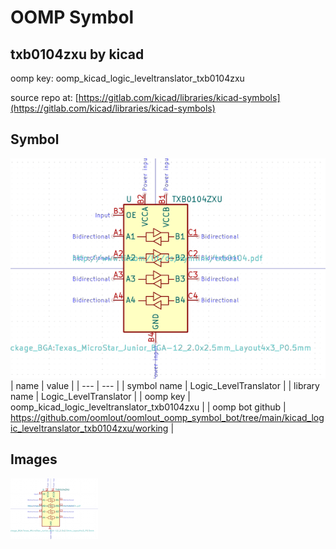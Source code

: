 # OOMP Symbol  
## txb0104zxu  by kicad  
  
oomp key: oomp_kicad_logic_leveltranslator_txb0104zxu  
  
source repo at: [https://gitlab.com/kicad/libraries/kicad-symbols](https://gitlab.com/kicad/libraries/kicad-symbols)  
## Symbol  
  
[![working.png](working_600.png)](working.png)  
| name | value | 
| --- | --- | 
| symbol name | Logic_LevelTranslator | 
| library name | Logic_LevelTranslator | 
| oomp key | oomp_kicad_logic_leveltranslator_txb0104zxu | 
| oomp bot github | https://github.com/oomlout/oomlout_oomp_symbol_bot/tree/main/kicad_logic_leveltranslator_txb0104zxu/working | 
## Images  
  
[![working.png](working_140.png)](working.png)  
